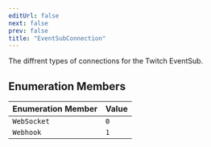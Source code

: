 ```yaml
---
editUrl: false
next: false
prev: false
title: "EventSubConnection"
---
```


The diffrent types of connections for the Twitch EventSub.

## Enumeration Members

| Enumeration Member | Value |
| :------ | :------ |
| `WebSocket` | `0` |
| `Webhook` | `1` |
